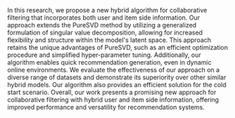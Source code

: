 In this research, we propose a new hybrid algorithm for collaborative filtering that incorporates both user and item side information. Our approach extends the PureSVD method by utilizing a generalized formulation of singular value decomposition, allowing for increased flexibility and structure within the model's latent space. This approach retains the unique advantages of PureSVD, such as an efficient optimization procedure and simplified hyper-parameter tuning. Additionally, our algorithm enables quick recommendation generation, even in dynamic online environments. We evaluate the effectiveness of our approach on a diverse range of datasets and demonstrate its superiority over other similar hybrid models. Our algorithm also provides an efficient solution for the cold start scenario. Overall, our work presents a promising new approach for collaborative filtering with hybrid user and item side information, offering improved performance and versatility for recommendation systems.
